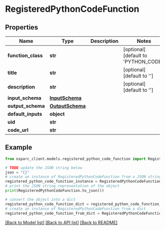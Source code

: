 # RegisteredPythonCodeFunction


## Properties

Name | Type | Description | Notes
------------ | ------------- | ------------- | -------------
**function_class** | **str** |  | [optional] [default to 'PYTHON_CODE']
**title** | **str** |  | [optional] [default to '']
**description** | **str** |  | [optional] [default to '']
**input_schema** | [**InputSchema**](InputSchema.md) |  | 
**output_schema** | [**OutputSchema**](OutputSchema.md) |  | 
**default_inputs** | **object** |  | 
**uid** | **str** |  | 
**code_url** | **str** |  | 

## Example

```python
from osparc_client.models.registered_python_code_function import RegisteredPythonCodeFunction

# TODO update the JSON string below
json = "{}"
# create an instance of RegisteredPythonCodeFunction from a JSON string
registered_python_code_function_instance = RegisteredPythonCodeFunction.from_json(json)
# print the JSON string representation of the object
print(RegisteredPythonCodeFunction.to_json())

# convert the object into a dict
registered_python_code_function_dict = registered_python_code_function_instance.to_dict()
# create an instance of RegisteredPythonCodeFunction from a dict
registered_python_code_function_from_dict = RegisteredPythonCodeFunction.from_dict(registered_python_code_function_dict)
```
[[Back to Model list]](../README.md#documentation-for-models) [[Back to API list]](../README.md#documentation-for-api-endpoints) [[Back to README]](../README.md)


